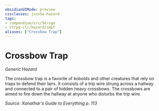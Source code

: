 ```yaml
---
obsidianUIMode: preview
cssclasses: json5e-hazard
tags:
- compendium/src/5e/xge
- ttrpg-cli/hazard/smpl
aliases: ["Crossbow Trap"]
---
```

# Crossbow Trap
*Generic Hazard*  

The crossbow trap is a favorite of kobolds and other creatures that rely on traps to defend their lairs. It consists of a trip wire strung across a hallway and connected to a pair of hidden heavy crossbows. The crossbows are aimed to fire down the hallway at anyone who disturbs the trip wire.

*Source: Xanathar's Guide to Everything p. 113*